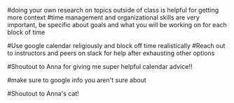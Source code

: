 
#doing your own research on topics outside of class is helpful for getting more context
#time management and organizational skills are very important, be specific about goals and what you will be working on for each block of time

#Use google calendar religiously and block off time realistically
#Reach out to instructors and peers on slack for help after exhausting other options

#Shoutout to Anna for giving me super helpful calendar advice!!

#make sure to google info you aren't sure about

#Shoutout to Anna's cat!
